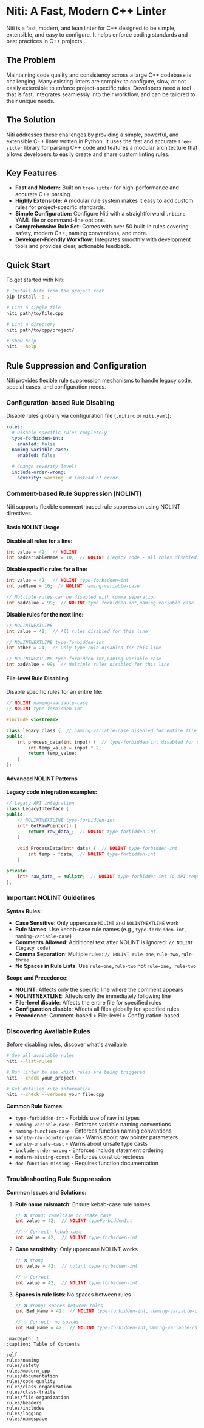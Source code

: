 # Niti: A Fast, Modern C++ Linter

Niti is a fast, modern, and lean linter for C++ designed to be simple, extensible, and easy to configure. It helps enforce coding standards and best practices in C++ projects.

## The Problem

Maintaining code quality and consistency across a large C++ codebase is challenging. Many existing linters are complex to configure, slow, or not easily extensible to enforce project-specific rules. Developers need a tool that is fast, integrates seamlessly into their workflow, and can be tailored to their unique needs.

## The Solution

Niti addresses these challenges by providing a simple, powerful, and extensible C++ linter written in Python. It uses the fast and accurate `tree-sitter` library for parsing C++ code and features a modular architecture that allows developers to easily create and share custom linting rules.

## Key Features

- **Fast and Modern:** Built on `tree-sitter` for high-performance and accurate C++ parsing.
- **Highly Extensible:** A modular rule system makes it easy to add custom rules for project-specific standards.
- **Simple Configuration:** Configure Niti with a straightforward `.nitirc` YAML file or command-line options.
- **Comprehensive Rule Set:** Comes with over 50 built-in rules covering safety, modern C++, naming conventions, and more.
- **Developer-Friendly Workflow:** Integrates smoothly with development tools and provides clear, actionable feedback.

## Quick Start

To get started with Niti:

```bash
# Install Niti from the project root
pip install -e .

# Lint a single file
niti path/to/file.cpp

# Lint a directory
niti path/to/cpp/project/

# Show help
niti --help
```

## Rule Suppression and Configuration

Niti provides flexible rule suppression mechanisms to handle legacy code, special cases, and configuration needs.

### Configuration-based Rule Disabling

Disable rules globally via configuration file (`.nitirc` or `niti.yaml`):

```yaml
rules:
  # Disable specific rules completely
  type-forbidden-int:
    enabled: false
  naming-variable-case:
    enabled: false
  
  # Change severity levels
  include-order-wrong:
    severity: warning  # Instead of error
```

### Comment-based Rule Suppression (NOLINT)

Niti supports flexible comment-based rule suppression using NOLINT directives.

#### Basic NOLINT Usage

**Disable all rules for a line:**
```cpp
int value = 42;  // NOLINT
int badVariableName = 10;  // NOLINT (legacy code - all rules disabled)
```

**Disable specific rules for a line:**
```cpp
int value = 42;  // NOLINT type-forbidden-int
int badName = 10;  // NOLINT naming-variable-case

// Multiple rules can be disabled with comma separation
int badValue = 99;  // NOLINT type-forbidden-int,naming-variable-case
```

**Disable rules for the next line:**
```cpp
// NOLINTNEXTLINE
int value = 42;  // All rules disabled for this line

// NOLINTNEXTLINE type-forbidden-int
int other = 24;  // Only type rule disabled for this line

// NOLINTNEXTLINE type-forbidden-int,naming-variable-case
int badValue = 99;  // Multiple rules disabled for this line
```

#### File-level Rule Disabling

Disable specific rules for an entire file:

```cpp
// NOLINT naming-variable-case
// NOLINT type-forbidden-int

#include <iostream>

class legacy_class {  // naming-variable-case disabled for entire file
public:
    int process_data(int input) {  // type-forbidden-int disabled for entire file
        int temp_value = input * 2;
        return temp_value;
    }
};
```

#### Advanced NOLINT Patterns

**Legacy code integration examples:**
```cpp
// Legacy API integration
class LegacyInterface {
public:
    // NOLINTNEXTLINE type-forbidden-int
    int* GetRawPointer() {
        return raw_data_;  // NOLINT type-forbidden-int
    }
    
    void ProcessData(int* data) {  // NOLINT type-forbidden-int
        int temp = *data;  // NOLINT type-forbidden-int
    }

private:
    int* raw_data_ = nullptr;  // NOLINT type-forbidden-int (C API requirement)
};
```

### Important NOLINT Guidelines

**Syntax Rules:**
- **Case Sensitive**: Only uppercase `NOLINT` and `NOLINTNEXTLINE` work
- **Rule Names**: Use kebab-case rule names (e.g., `type-forbidden-int`, `naming-variable-case`)
- **Comments Allowed**: Additional text after NOLINT is ignored: `// NOLINT (legacy code)`
- **Comma Separation**: Multiple rules: `// NOLINT rule-one,rule-two,rule-three`
- **No Spaces in Rule Lists**: Use `rule-one,rule-two` not `rule-one, rule-two`

**Scope and Precedence:**
- **NOLINT**: Affects only the specific line where the comment appears
- **NOLINTNEXTLINE**: Affects only the immediately following line
- **File-level disable**: Affects the entire file for specified rules
- **Configuration disable**: Affects all files globally for specified rules
- **Precedence**: Comment-based > File-level > Configuration-based

### Discovering Available Rules

Before disabling rules, discover what's available:

```bash
# See all available rules
niti --list-rules

# Run linter to see which rules are being triggered
niti --check your_project/

# Get detailed rule information
niti --check --verbose your_file.cpp
```

**Common Rule Names:**
- `type-forbidden-int` - Forbids use of raw int types
- `naming-variable-case` - Enforces variable naming conventions
- `naming-function-case` - Enforces function naming conventions
- `safety-raw-pointer-param` - Warns about raw pointer parameters
- `safety-unsafe-cast` - Warns about unsafe type casts
- `include-order-wrong` - Enforces include statement ordering
- `modern-missing-const` - Enforces const correctness
- `doc-function-missing` - Requires function documentation

### Troubleshooting Rule Suppression

**Common Issues and Solutions:**

1. **Rule name mismatch**: Ensure kebab-case rule names
   ```cpp
   // ❌ Wrong: camelCase or snake_case
   int value = 42;  // NOLINT typeForbiddenInt
   
   // ✅ Correct: kebab-case
   int value = 42;  // NOLINT type-forbidden-int
   ```

2. **Case sensitivity**: Only uppercase NOLINT works
   ```cpp
   // ❌ Wrong
   int value = 42;  // nolint type-forbidden-int
   
   // ✅ Correct
   int value = 42;  // NOLINT type-forbidden-int
   ```

3. **Spaces in rule lists**: No spaces between rules
   ```cpp
   // ❌ Wrong: spaces between rules
   int Bad_Name = 42;  // NOLINT type-forbidden-int, naming-variable-case
   
   // ✅ Correct: no spaces
   int Bad_Name = 42;  // NOLINT type-forbidden-int,naming-variable-case
   ```

```{toctree}
:maxdepth: 1
:caption: Table of Contents

self
rules/naming
rules/safety
rules/modern_cpp
rules/documentation
rules/code-quality
rules/class-organization
rules/class-traits
rules/file-organization
rules/headers
rules/includes
rules/logging
rules/namespace
```